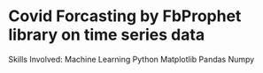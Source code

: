 # Covid Forcasting by FbProphet library on time series data

Skills Involved:
Machine Learning
Python
Matplotlib
Pandas 
Numpy
